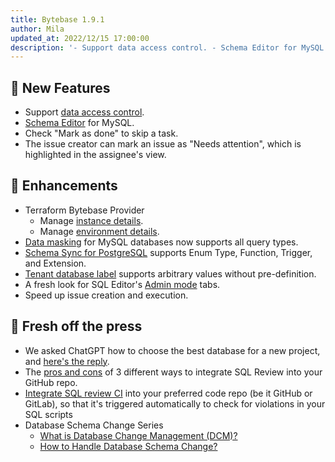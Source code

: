 ```yaml
---
title: Bytebase 1.9.1
author: Mila
updated_at: 2022/12/15 17:00:00
description: '- Support data access control. - Schema Editor for MySQL. - Check Mark as done to skip a task. - Mark issue as Needs Attention.'
---
```


## 🚀 New Features

- Support [data access control](/docs/security/data-access-control).
- [Schema Editor](/docs/change-database/schema-editor) for MySQL.
- Check "Mark as done" to skip a task.
- The issue creator can mark an issue as "Needs attention", which is highlighted in the assignee's view.

## 🎄 Enhancements

- Terraform Bytebase Provider
  - Manage [instance details](https://registry.terraform.io/providers/bytebase/bytebase/latest/docs/resources/instance).
  - Manage [environment details](https://registry.terraform.io/providers/bytebase/bytebase/latest/docs/resources/environment).
- [Data masking](/docs/security/mask-data) for MySQL databases now supports all query types.
- [Schema Sync for PostgreSQL](/docs/change-database/synchronize-schema) supports Enum Type, Function, Trigger, and Extension.
- [Tenant database label](/docs/change-database/batch-change) supports arbitrary values without pre-definition.
- A fresh look for SQL Editor's [Admin mode](/docs/sql-editor/admin-mode) tabs.
- Speed up issue creation and execution.

## 📰 Fresh off the press

- We asked ChatGPT how to choose the best database for a new project, and [here's the reply](/blog/how-to-choose-database-by-chatgpt).
- The [pros and cons](/blog/integrate-sql-review-into-github) of 3 different ways to integrate SQL Review into your GitHub repo.
- [Integrate SQL review CI](/docs/tutorials/how-to-integrate-sql-review-into-gitlab-github-ci) into your preferred code repo (be it GitHub or GitLab), so that it's triggered automatically to check for violations in your SQL scripts
- Database Schema Change Series
  - [What is Database Change Management (DCM)?](/blog/what-is-database-change-management)
  - [How to Handle Database Schema Change?](/blog/how-to-handle-database-schema-change)

<IncludeBlock url="/docs/get-started/install/install-upgrade"></IncludeBlock>
